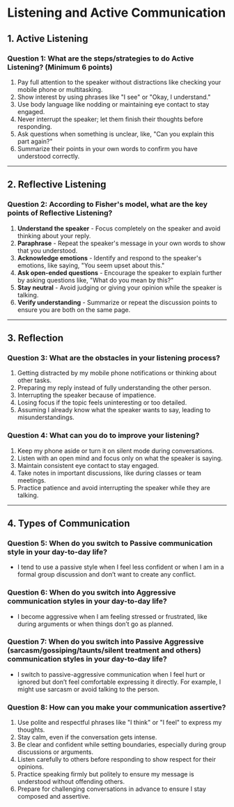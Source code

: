 # Listening and Active Communication

## 1. Active Listening

### Question 1: What are the steps/strategies to do Active Listening? (Minimum 6 points)

1. Pay full attention to the speaker without distractions like checking your mobile phone or multitasking.
2. Show interest by using phrases like "I see" or "Okay, I understand."
3. Use body language like nodding or maintaining eye contact to stay engaged.
4. Never interrupt the speaker; let them finish their thoughts before responding.
5. Ask questions when something is unclear, like, "Can you explain this part again?"
6. Summarize their points in your own words to confirm you have understood correctly.

---

## 2. Reflective Listening

### Question 2: According to Fisher's model, what are the key points of Reflective Listening?

1. **Understand the speaker** - Focus completely on the speaker and avoid thinking about your reply.
2. **Paraphrase** - Repeat the speaker's message in your own words to show that you understood.
3. **Acknowledge emotions** - Identify and respond to the speaker's emotions, like saying, "You seem upset about this."
4. **Ask open-ended questions** - Encourage the speaker to explain further by asking questions like, "What do you mean by this?"
5. **Stay neutral** - Avoid judging or giving your opinion while the speaker is talking.
6. **Verify understanding** - Summarize or repeat the discussion points to ensure you are both on the same page.

---

## 3. Reflection

### Question 3: What are the obstacles in your listening process?

1. Getting distracted by my mobile phone notifications or thinking about other tasks.
2. Preparing my reply instead of fully understanding the other person.
3. Interrupting the speaker because of impatience.
4. Losing focus if the topic feels uninteresting or too detailed.
5. Assuming I already know what the speaker wants to say, leading to misunderstandings.

### Question 4: What can you do to improve your listening?

1. Keep my phone aside or turn it on silent mode during conversations.
2. Listen with an open mind and focus only on what the speaker is saying.
3. Maintain consistent eye contact to stay engaged.
4. Take notes in important discussions, like during classes or team meetings.
5. Practice patience and avoid interrupting the speaker while they are talking.

---

## 4. Types of Communication

### Question 5: When do you switch to Passive communication style in your day-to-day life?

- I tend to use a passive style when I feel less confident or when I am in a formal group discussion and don’t want to create any conflict.

### Question 6: When do you switch into Aggressive communication styles in your day-to-day life?

- I become aggressive when I am feeling stressed or frustrated, like during arguments or when things don’t go as planned.

### Question 7: When do you switch into Passive Aggressive (sarcasm/gossiping/taunts/silent treatment and others) communication styles in your day-to-day life?

- I switch to passive-aggressive communication when I feel hurt or ignored but don’t feel comfortable expressing it directly. For example, I might use sarcasm or avoid talking to the person.

### Question 8: How can you make your communication assertive?

1. Use polite and respectful phrases like "I think" or "I feel" to express my thoughts.
2. Stay calm, even if the conversation gets intense.
3. Be clear and confident while setting boundaries, especially during group discussions or arguments.
4. Listen carefully to others before responding to show respect for their opinions.
5. Practice speaking firmly but politely to ensure my message is understood without offending others.
6. Prepare for challenging conversations in advance to ensure I stay composed and assertive.